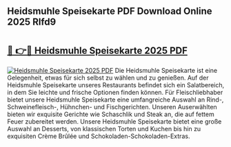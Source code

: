 ## Heidsmuhle Speisekarte PDF Download Online 2025 Rlfd9

# <h2><a href="http://gc90sf.nevu.top/?p=Heidsmuhle+Speisekarte">🔗 👉🔴 Heidsmuhle Speisekarte 2025 PDF</a></h2>

[![Heidsmuhle Speisekarte 2025 PDF](https://i.imgur.com/dBaPXMq.png)](http://gc90sf.nevu.top/?p=Heidsmuhle+Speisekarte)
Die Heidsmuhle Speisekarte ist eine Gelegenheit, etwas für sich selbst zu wählen und zu genießen. Auf der Heidsmuhle Speisekarte unseres Restaurants befindet sich ein Salatbereich, in dem Sie leichte und frische Optionen finden können. Für Fleischliebhaber bietet unsere Heidsmuhle Speisekarte eine umfangreiche Auswahl an Rind-, Schweinefleisch-, Hühnchen- und Fischgerichten. Unseren Auserwählten bieten wir exquisite Gerichte wie Schaschlik und Steak an, die auf fettem Feuer zubereitet werden. Unsere Heidsmuhle Speisekarte bietet eine große Auswahl an Desserts, von klassischen Torten und Kuchen bis hin zu exquisiten Crème Brûlée und Schokoladen-Schokoladen-Extras.
